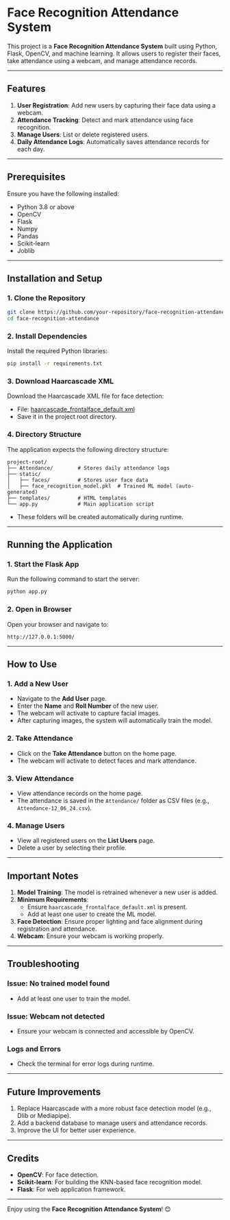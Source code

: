 # Face Recognition Attendance System

This project is a **Face Recognition Attendance System** built using Python, Flask, OpenCV, and machine learning. It allows users to register their faces, take attendance using a webcam, and manage attendance records.

---

## Features
1. **User Registration**: Add new users by capturing their face data using a webcam.
2. **Attendance Tracking**: Detect and mark attendance using face recognition.
3. **Manage Users**: List or delete registered users.
4. **Daily Attendance Logs**: Automatically saves attendance records for each day.

---

## Prerequisites
Ensure you have the following installed:
- Python 3.8 or above
- OpenCV
- Flask
- Numpy
- Pandas
- Scikit-learn
- Joblib

---

## Installation and Setup

### 1. Clone the Repository
```bash
git clone https://github.com/your-repository/face-recognition-attendance.git
cd face-recognition-attendance
```

### 2. Install Dependencies
Install the required Python libraries:
```bash
pip install -r requirements.txt
```

### 3. Download Haarcascade XML
Download the Haarcascade XML file for face detection:
- File: [haarcascade_frontalface_default.xml](https://github.com/opencv/opencv/blob/master/data/haarcascades/haarcascade_frontalface_default.xml)
- Save it in the project root directory.

### 4. Directory Structure
The application expects the following directory structure:
```plaintext
project-root/
├── Attendance/        # Stores daily attendance logs
├── static/
│   ├── faces/         # Stores user face data
│   ├── face_recognition_model.pkl  # Trained ML model (auto-generated)
├── templates/         # HTML templates
└── app.py             # Main application script
```
- These folders will be created automatically during runtime.

---

## Running the Application

### 1. Start the Flask App
Run the following command to start the server:
```bash
python app.py
```

### 2. Open in Browser
Open your browser and navigate to:
```
http://127.0.0.1:5000/
```

---

## How to Use

### **1. Add a New User**
- Navigate to the **Add User** page.
- Enter the **Name** and **Roll Number** of the new user.
- The webcam will activate to capture facial images.
- After capturing images, the system will automatically train the model.

### **2. Take Attendance**
- Click on the **Take Attendance** button on the home page.
- The webcam will activate to detect faces and mark attendance.

### **3. View Attendance**
- View attendance records on the home page.
- The attendance is saved in the `Attendance/` folder as CSV files (e.g., `Attendance-12_06_24.csv`).

### **4. Manage Users**
- View all registered users on the **List Users** page.
- Delete a user by selecting their profile.

---

## Important Notes
1. **Model Training**: The model is retrained whenever a new user is added.
2. **Minimum Requirements**:
   - Ensure `haarcascade_frontalface_default.xml` is present.
   - Add at least one user to create the ML model.
3. **Face Detection**: Ensure proper lighting and face alignment during registration and attendance.
4. **Webcam**: Ensure your webcam is working properly.

---

## Troubleshooting

### Issue: No trained model found
- Add at least one user to train the model.

### Issue: Webcam not detected
- Ensure your webcam is connected and accessible by OpenCV.

### Logs and Errors
- Check the terminal for error logs during runtime.

---

## Future Improvements
1. Replace Haarcascade with a more robust face detection model (e.g., Dlib or Mediapipe).
2. Add a backend database to manage users and attendance records.
3. Improve the UI for better user experience.

---

## Credits
- **OpenCV**: For face detection.
- **Scikit-learn**: For building the KNN-based face recognition model.
- **Flask**: For web application framework.

---

Enjoy using the **Face Recognition Attendance System**! 😊